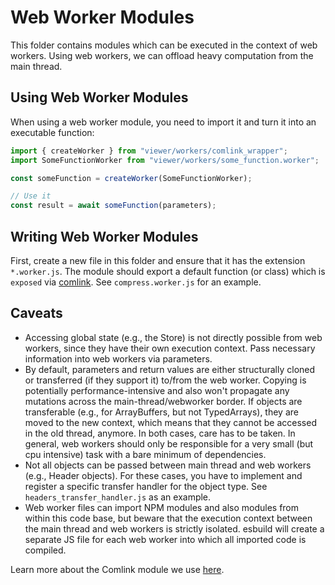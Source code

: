# Web Worker Modules

This folder contains modules which can be executed in the context of web workers.
Using web workers, we can offload heavy computation from the main thread.

## Using Web Worker Modules

When using a web worker module, you need to import it and turn it into an executable function:

```js
import { createWorker } from "viewer/workers/comlink_wrapper";
import SomeFunctionWorker from "viewer/workers/some_function.worker";

const someFunction = createWorker(SomeFunctionWorker);

// Use it
const result = await someFunction(parameters);
```

## Writing Web Worker Modules

First, create a new file in this folder and ensure that it has the extension `*.worker.js`.
The module should export a default function (or class) which is `exposed` via [comlink](https://github.com/GoogleChromeLabs/comlink).
See `compress.worker.js` for an example.

## Caveats

- Accessing global state (e.g., the Store) is not directly possible from web workers, since they have their own execution context. Pass necessary information into web workers via parameters.
- By default, parameters and return values are either structurally cloned or transferred (if they support it) to/from the web worker. Copying is potentially performance-intensive and also won't propagate any mutations across the main-thread/webworker border. If objects are transferable (e.g., for ArrayBuffers, but not TypedArrays), they are moved to the new context, which means that they cannot be accessed in the old thread, anymore. In both cases, care has to be taken. In general, web workers should only be responsible for a very small (but cpu intensive) task with a bare minimum of dependencies.
- Not all objects can be passed between main thread and web workers (e.g., Header objects). For these cases, you have to implement and register a specific transfer handler for the object type. See `headers_transfer_handler.js` as an example.
- Web worker files can import NPM modules and also modules from within this code base, but beware that the execution context between the main thread and web workers is strictly isolated. esbuild will create a separate JS file for each web worker into which all imported code is compiled.

Learn more about the Comlink module we use [here](https://github.com/GoogleChromeLabs/comlink).
